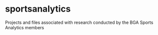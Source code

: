 # sportsanalytics
Projects and files associated with research conducted by the BGA Sports Analytics members
